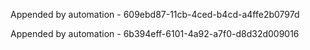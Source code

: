 
Appended by automation - 609ebd87-11cb-4ced-b4cd-a4ffe2b0797d

Appended by automation - 6b394eff-6101-4a92-a7f0-d8d32d009016
